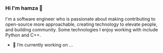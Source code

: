 ### Hi I'm hamza 👋
I'm a software engineer who is passionate about making contributing to open-source more approachable, creating technology to elevate people, and building community. Some technologies I enjoy working with include Python and C++.
- 🔭 I’m currently working on ...

<!--
**hamza7771/hamza7771** is a ✨ _special_ ✨ repository because its `README.md` (this file) appears on your GitHub profile.

Here are some ideas to get you started:

- 🔭 I’m currently working on ...
- 🌱 I’m currently learning ...
- 👯 I’m looking to collaborate on ...
- 🤔 I’m looking for help with ...
- 💬 Ask me about ...
- 📫 How to reach me: ...
- 😄 Pronouns: ...
- ⚡ Fun fact: ...
-->
